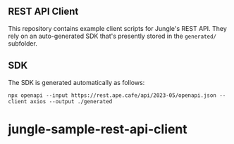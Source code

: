 ## REST API Client

This repository contains example client scripts for Jungle's
REST API. They rely on an auto-generated SDK that's presently
stored in the `generated/` subfolder.

## SDK

The SDK is generated automatically as follows:

```
npx openapi --input https://rest.ape.cafe/api/2023-05/openapi.json --client axios --output ./generated
```
# jungle-sample-rest-api-client
